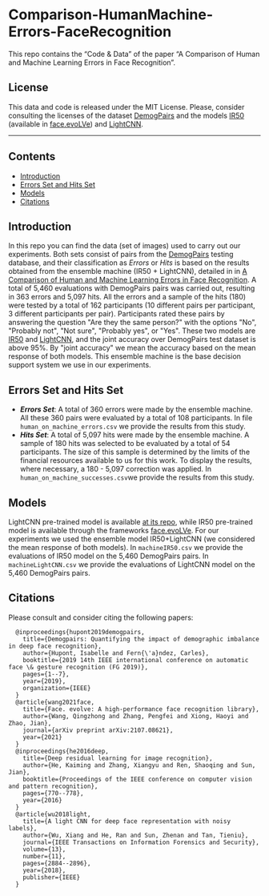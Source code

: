 # Comparison-HumanMachine-Errors-FaceRecognition
This repo contains the “Code & Data” of the paper “A Comparison of Human and Machine Learning Errors in Face Recognition”.

## License
This data and code is released under the MIT License. Please, consider consulting the licenses of the dataset [DemogPairs](https://ihupont.github.io/publications/2019-05-16-demogpairs) and the models [IR50](https://openaccess.thecvf.com/content_cvpr_2016/papers/He_Deep_Residual_Learning_CVPR_2016_paper.pdf) (available in [face.evoLVe](https://github.com/ZhaoJ9014/face.evoLVe)) and [LightCNN](https://ieeexplore.ieee.org/abstract/document/8353856).

****

## Contents
* [Introduction](#Introduction)
* [Errors Set and Hits Set](#ErrorsSetandHitsSet)
* [Models](#Models)
* [Citations](#Citations)

## Introduction

In this repo you can find the data (set of images) used to carry out our experiments. Both sets consist of pairs from the [DemogPairs](https://ihupont.github.io/publications/2019-05-16-demogpairs) testing database, and their classification as _Errors_ or _Hits_ is based on the results obtained from the ensemble machine (IR50 + LightCNN), detailed in in [A Comparison of Human and Machine Learning Errors in Face Recognition](https://arxiv.org/pdf/2502.11337). A total of 5,460 evaluations with DemogPairs pairs was carried out, resulting in 363 errors and 5,097 hits. All the errors and a sample of the hits (180) were tested by a total of 162 participants (10 different pairs per participant, 3 different participants per pair). Participants rated these pairs by answering the question "Are they the same person?" with the options "No", "Probably not", "Not sure", "Probably yes", or "Yes". These two models are [IR50](https://openaccess.thecvf.com/content_cvpr_2016/papers/He_Deep_Residual_Learning_CVPR_2016_paper.pdf) and [LightCNN](https://ieeexplore.ieee.org/abstract/document/8353856), and the joint accuracy over DemogPairs test dataset is above 95%. By "joint accuracy" we mean the accuracy based on the mean response of both models. This ensemble machine is the base decision support system we use in our experiments.

## Errors Set and Hits Set

* ***Errors Set***: A total of 360 errors were made by the ensemble machine. All these 360 pairs were evaluated by a total of 108 participants. In file `human_on_machine_errors.csv` we provide the results from this study.
* ***Hits Set***: A total of 5,097 hits were made by the ensemble machine. A sample of 180 hits was selected to be evaluated by a total of 54 participants. The size of this sample is determined by the limits of the financial resources available to us for this work. To display the results, where necessary, a 180 - 5,097 correction was applied. In `human_on_machine_successes.csv`we provide the results from this study.
## Models
LightCNN pre-trained model is available [at its repo](https://github.com/AlfredXiangWu/LightCNN/tree/master), while IR50 pre-trained model is available through the frameworks [face.evoLVe](https://github.com/ZhaoJ9014/face.evoLVe?tab=readme-ov-file#Model-Zoo). For our experiments we used the ensemble model IR50+LightCNN (we considered the mean response of both models). In `machineIR50.csv` we provide the evaluations of IR50 model on the 5,460 DemogPairs pairs. In `machineLightCNN.csv` we provide the evaluations of LightCNN model on the 5,460 DemogPairs pairs.

## Citations
Please consult and consider citing the following papers:

      @inproceedings{hupont2019demogpairs,
        title={Demogpairs: Quantifying the impact of demographic imbalance in deep face recognition},
        author={Hupont, Isabelle and Fern{\'a}ndez, Carles},
        booktitle={2019 14th IEEE international conference on automatic face \& gesture recognition (FG 2019)},
        pages={1--7},
        year={2019},
        organization={IEEE}
      }
      @article{wang2021face,
        title={Face. evolve: A high-performance face recognition library},
        author={Wang, Qingzhong and Zhang, Pengfei and Xiong, Haoyi and Zhao, Jian},
        journal={arXiv preprint arXiv:2107.08621},
        year={2021}
      }
      @inproceedings{he2016deep,
        title={Deep residual learning for image recognition},
        author={He, Kaiming and Zhang, Xiangyu and Ren, Shaoqing and Sun, Jian},
        booktitle={Proceedings of the IEEE conference on computer vision and pattern recognition},
        pages={770--778},
        year={2016}
      }
      @article{wu2018light,
        title={A light CNN for deep face representation with noisy labels},
        author={Wu, Xiang and He, Ran and Sun, Zhenan and Tan, Tieniu},
        journal={IEEE Transactions on Information Forensics and Security},
        volume={13},
        number={11},
        pages={2884--2896},
        year={2018},
        publisher={IEEE}
      }

